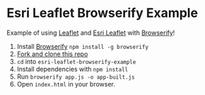 # Esri Leaflet Browserify Example

Example of using [Leaflet](http://leafletjs.com) and [Esri Leaflet](http://esri.github.io/esri-leaflet/) with [Browserify](http://browserify.org/)!

1. Install [Browserify](http://browserify.org/) `npm install -g browserify`
2. [Fork and clone this repo](https://help.github.com/articles/fork-a-repo)
3. `cd` into `esri-leaflet-browserify-example`
4. Install dependencies with `npm install`
5. Run `browserify app.js -o app-built.js`
6. Open `index.html` in your browser.
